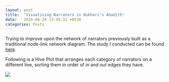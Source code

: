 ```yaml
---
layout: post
title:  "Visualising Narrators in Bukhari's Ahadith"
date:   2016-06-24 13:45:31 +0530
categories: Posts
---
```


Trying to improve upon the network of narrators previously built as a traditional node-link network diagram. The study I conducted can be found [here](http://rpubs.com/aakazmi/bukhariAnalyses_P1).   

Following is a Hive Plot that arranges each category of narrators on a different line, sorting them in order of *in* and *out* edges they have.

<a href="http://aliarsalankazmi.github.io/blog_DA/assets/img/hp_narrators.png" target="_blank"> <img src="{{ site.baseurl }}/assets/img/hp_narrators.png"> </a>

